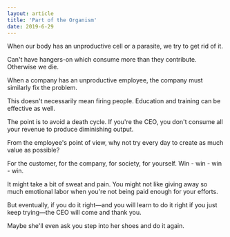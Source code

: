 ```yaml
---
layout: article
title: 'Part of the Organism'
date: 2019-6-29
---
```


When our body has an unproductive cell or a parasite, we try to get rid of it.

Can't have hangers-on which consume more than they contribute. Otherwise we die.

When a company has an unproductive employee, the company must similarly fix the problem.

This doesn't necessarily mean firing people. Education and training can be effective as well.

The point is to avoid a death cycle. If you're the CEO, you don't consume all your revenue to produce diminishing output.

From the employee's point of view, why not try every day to create as much value as possible?

For the customer, for the company, for society, for yourself. Win - win - win - win.

It might take a bit of sweat and pain. You might not like giving away so much emotional labor when you're not being paid enough for your efforts.

But eventually, if you do it right&mdash;and you will learn to do it right if you just keep trying&mdash;the CEO will come and thank you.

Maybe she'll even ask you step into her shoes and do it again.
